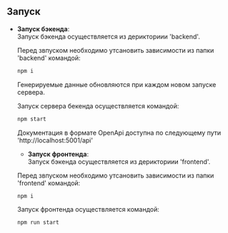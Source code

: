 ## Запуск

- **Запуск бэкенда**:  
  Запуск бэкенда осуществляется из дерикториии 'backend'.

  Перед звпуском необходимо утсановить зависимости из папки 'backend' командой:
  ```bash
  npm i
  ```
  Генерируемые данные обновляются при каждом новом запуске сервера.
    
  Запуск сервера бекенда осуществляется командой: 
  ```bash
  npm start
  ```

  Документация в формате OpenApi доступна по следующему пути 'http://localhost:5001/api'

  - **Запуск фронтенда**:  
  Запуск бэкенда осуществляется из дерикториии 'frontend'.

  Перед звпуском необходимо утсановить зависимости из папки 'frontend' командой:
  ```bash
  npm i
  ```    
  Запуск фронтенда осуществляется командой: 
  ```bash
  npm run start
  ```